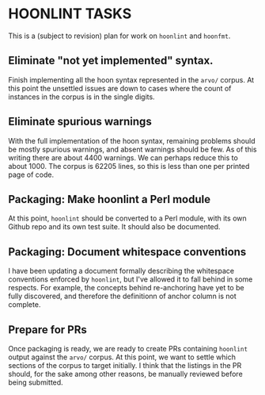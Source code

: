 # HOONLINT TASKS

This is a (subject to revision) plan for work on `hoonlint` and
`hoonfmt`.

## Eliminate "not yet implemented" syntax.

Finish implementing all the hoon syntax represented in
the `arvo/` corpus.
At this point the unsettled issues are 
down to cases where the count of instances in the corpus is
in the single digits.

## Eliminate spurious warnings

With the full implementation of the hoon syntax,
remaining problems should be mostly spurious warnings,
and absent warnings should be few.
As of this writing there are about 4400 warnings.
We can perhaps reduce this to about 1000.
The corpus is 62205 lines, so this is
less than one per printed page of code.

## Packaging: Make hoonlint a Perl module

At this point, `hoonlint` should be converted to
a Perl module,
with its own Github repo
and its own test suite.
It should also be documented.

## Packaging: Document whitespace conventions

I have been updating a document formally describing
the whitespace conventions enforced by `hoonlint`,
but I've allowed it to fall behind in some respects.
For example, the concepts behind re-anchoring have
yet to be fully discovered,
and therefore the definitionn of anchor column
is not complete.

## Prepare for PRs

Once packaging is ready,
we are ready to create PRs containing `hoonlint`
output
against the `arvo/`
corpus.
At this point, we want to settle which sections
of the corpus to target initially.
I think that the listings in the PR should,
for the sake among other reasons,
be manually reviewed before being submitted.
